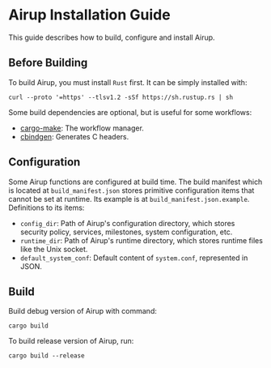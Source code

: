 # Airup Installation Guide
This guide describes how to build, configure and install Airup.

## Before Building
To build Airup, you must install `Rust` first. It can be simply installed with:
```shell
curl --proto '=https' --tlsv1.2 -sSf https://sh.rustup.rs | sh
```

Some build dependencies are optional, but is useful for some workflows:
 - [cargo-make](https://github.com/sagiegurari/cargo-make): The workflow manager.
 - [cbindgen](https://github.com/mozilla/cbindgen): Generates C headers.

## Configuration
Some Airup functions are configured at build time. The build manifest which is located at `build_manifest.json` stores primitive
configuration items that cannot be set at runtime. Its example is at `build_manifest.json.example`. Definitions to its items:
 - `config_dir`: Path of Airup's configuration directory, which stores security policy, services, milestones, system configuration, etc.
 - `runtime_dir`: Path of Airup's runtime directory, which stores runtime files like the Unix socket.
 - `default_system_conf`: Default content of `system.conf`, represented in JSON.

## Build
Build debug version of Airup with command:
```shell
cargo build
```

To build release version of Airup, run:
```shell
cargo build --release
```